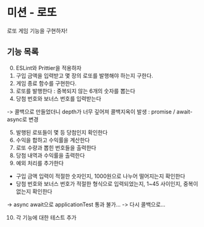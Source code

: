 # 미션 - 로또

로또 게임 기능을 구현하자!

## 기능 목록

0. ESLint와 Prittier을 적용하자
1. 구입 금액을 입력받고 몇 장의 로또를 발행해야 하는지 구한다.
2. 게임 종료 함수를 구현한다.
3. 로또를 발행한다 : 중복되지 않는 6개의 숫자를 뽑는다
4. 당첨 번호와 보너스 번호를 입력받는다

-> 콜백으로 만들었더니 depth가 너무 깊어져 콜백지옥이 발생
: promise / await-async로 변경

5. 발행된 로또들이 몇 등 당첨인지 확인한다
6. 수익을 합하고 수익률을 계산한다
7. 로또 수량과 뽑힌 번호들을 출력한다
8. 당첨 내역과 수익률을 출력한다
9. 예외 처리를 추가한다

- 구입 금액 입력이 적절한 숫자인지, 1000원으로 나누어 떨어지는지 확인한다
- 당첨 번호와 보너스 번호가 적절한 형식으로 입력되었는지, 1~45 사이인지, 중복이 없는지 확인한다

-> async await으로 applicationTest 통과 불가...
-> 다시 콜백으로...

10. 각 기능에 대한 테스트 추가
